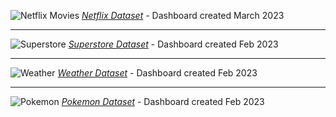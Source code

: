 
![Netflix Movies](https://user-images.githubusercontent.com/124378648/230902986-c08b0d0d-2a79-4dc6-809c-001aadfd3c74.gif)
[_Netflix Dataset_](https://github.com/LColdridge/Dashboard_Gallery/blob/main/netflix_titles.xlsx) - Dashboard created March 2023
  
---

![Superstore](https://user-images.githubusercontent.com/124378648/230907066-adb79537-0ffb-4e01-b00e-0a1b2a1b0263.gif)
[_Superstore Dataset_](https://github.com/LColdridge/Dashboard_Gallery/blob/main/sample_-_superstore.xls) - Dashboard created Feb 2023

---

![Weather](https://user-images.githubusercontent.com/124378648/230908378-5775c349-83ce-489d-9fc1-df7015b56fce.gif)
[_Weather Dataset_](https://github.com/LColdridge/Dashboard_Gallery/blob/main/weather_data.xlsx) - Dashboard created Feb 2023

---

![Pokemon](https://user-images.githubusercontent.com/124378648/231009672-b9a4536d-7d8c-40f2-9052-37c7e64f13d8.gif)
[_Pokemon Dataset_]([https://github.com/LColdridge/Dashboard_Gallery/blob/main/pokemon.xlsx](https://www.kaggle.com/datasets/mariotormo/complete-pokemon-dataset-updated-090420)) - Dashboard created Feb 2023
